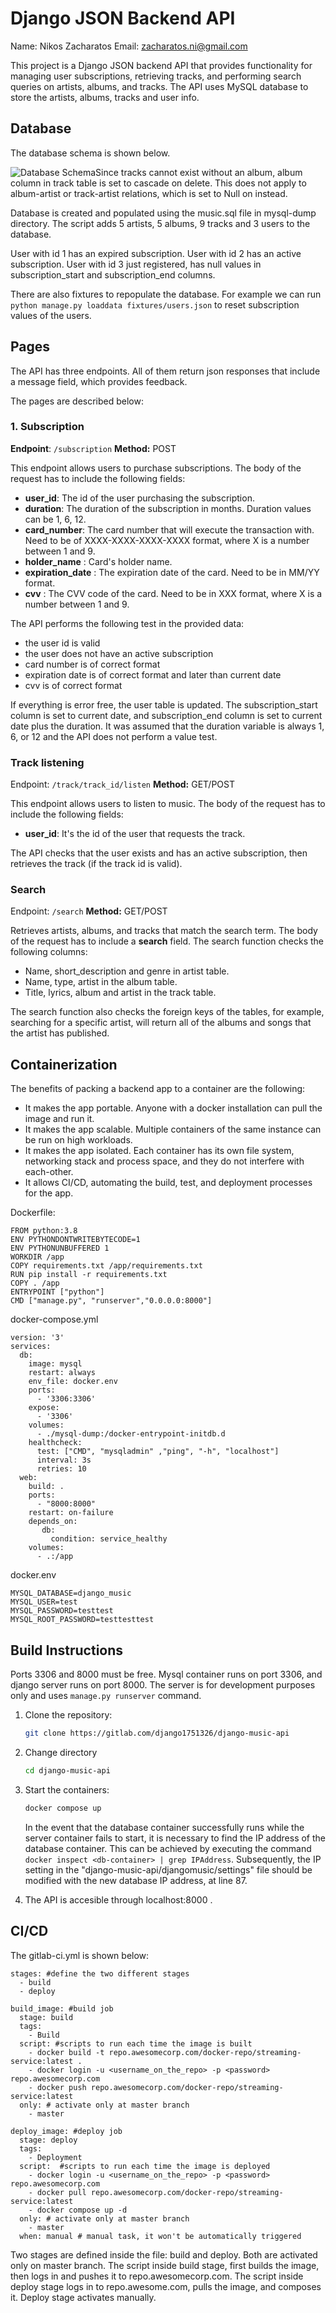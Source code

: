 


# Django JSON Backend API

Name: Nikos Zacharatos
Email: zacharatos.ni@gmail.com

This project is a Django JSON backend API that provides functionality for managing user subscriptions, retrieving tracks, and performing search queries on artists, albums, and tracks. The API uses MySQL database to store the artists, albums, tracks and user info.

## Database

The database schema is shown below.

![Database Schema](https://i.ibb.co/4P3tDj5/Blank-diagram-1.png)Since tracks cannot exist without an album, album column in track table is set to cascade on delete. This does not apply to album-artist or track-artist relations, which is set to Null on instead.

Database is created and populated using the music.sql file in mysql-dump directory.  The script adds 5 artists, 5 albums, 9 tracks and 3 users to the database.

User with id 1 has an expired subscription.
User with id 2 has an active subscription.
User with id 3 just registered, has null values in subscription_start and subscription_end columns.

There are also fixtures to repopulate the database. For example we can run ```python manage.py loaddata fixtures/users.json``` to reset subscription values of the users.


## Pages
The API has three endpoints. All of them return json responses that include a message field, which provides feedback.

The pages are described below:



### 1. Subscription

**Endpoint**: `/subscription` **Method:** POST

This endpoint allows users to purchase subscriptions. The body of the request has to  include the following fields:
 - **user_id**: The id of the user purchasing the subscription.
 - **duration**: The duration of the subscription in months. Duration values can be 1, 6, 12.
 - **card_number**: The card number that will execute the transaction with. Need to be of XXXX-XXXX-XXXX-XXXX format, where X is a number between 1 and 9.
  - **holder_name** : Card's holder name.
 - **expiration_date** : The expiration date of the card. Need to be in MM/YY format.
 - **cvv** : The CVV code of the card. Need to be in XXX format, where X is a number between 1 and 9.

The API performs the following test in the provided data:
- the user id is valid
- the user does not have an active subscription
- card number is of correct format
- expiration date is of correct format and later than current date
- cvv is of correct format

If everything is error free, the user table is updated. The subscription_start column is set to current date, and subscription_end column is set to current date plus the duration.
It was assumed that the duration variable is always  1, 6, or 12 and the API does not perform a value test.

### Track listening

Endpoint: `/track/track_id/listen`  **Method:** GET/POST

This endpoint allows users to listen to music. The body of the request has to include the following fields:
 - **user_id**: It's the id of the user that requests the track.

The API checks that the user exists and has an active subscription, then retrieves the track (if the track id is valid).

### Search

Endpoint: `/search`  **Method:** GET/POST

Retrieves artists, albums, and tracks that match the search term. The body of the request has to include a **search** field.
The search function checks the following columns:
- Name, short_description and genre in artist table.
- Name, type, artist in the album table.
- Title, lyrics, album and artist in the track table.

The search function also checks the foreign keys of the tables, for example, searching for a specific artist, will return all of the albums and songs that the artist has published.



## Containerization

The benefits of packing a backend app to a container are the following:

 - It makes the app portable. Anyone with a docker installation can pull the image and run it.
 - It makes the app scalable. Multiple containers of the same instance can be run on high workloads.
 - It makes the app isolated. Each container has its own file system, networking stack and process space, and they do not interfere with each-other.
 - It allows CI/CD, automating the build, test, and deployment processes for the app.

Dockerfile:

    FROM python:3.8
    ENV PYTHONDONTWRITEBYTECODE=1
    ENV PYTHONUNBUFFERED 1
    WORKDIR /app
    COPY requirements.txt /app/requirements.txt
    RUN pip install -r requirements.txt
    COPY . /app
    ENTRYPOINT ["python"]
    CMD ["manage.py", "runserver","0.0.0.0:8000"]

docker-compose.yml



    version: '3'
	services:
	  db:
	    image: mysql
	    restart: always
	    env_file: docker.env
	    ports:
	      - '3306:3306'
	    expose:
	      - '3306'
	    volumes:
	      - ./mysql-dump:/docker-entrypoint-initdb.d
	    healthcheck:
	      test: ["CMD", "mysqladmin" ,"ping", "-h", "localhost"]
	      interval: 3s
	      retries: 10
	  web:
	    build: .
	    ports:
	      - "8000:8000"
	    restart: on-failure
	    depends_on:
	       db:
	         condition: service_healthy
	    volumes:
	      - .:/app

docker.env

    MYSQL_DATABASE=django_music
	MYSQL_USER=test
	MYSQL_PASSWORD=testtest
	MYSQL_ROOT_PASSWORD=testtesttest




## Build Instructions

Ports 3306 and 8000 must be free. Mysql container runs on port 3306, and django server runs on port 8000. The server is for development purposes only and uses `manage.py runserver` command.

1. Clone the repository:

   ```bash
   git clone https://gitlab.com/django1751326/django-music-api
   ```

2. Change directory
   ```bash
   cd django-music-api
   ```

3. Start the containers:

   ```bash
   docker compose up
   ```

	  In the event that the database container successfully runs while the server container fails to start, it is necessary to find the IP address of the database container. This can be achieved by executing the command `docker inspect <db-container> | grep IPAddress`. Subsequently, the IP setting in the "django-music-api/djangomusic/settings" file should be modified with the new database IP address, at line 87.

4. The API is accesible through localhost:8000 .




## CI/CD

The gitlab-ci.yml is shown below:

    stages: #define the two different stages
	  - build
	  - deploy

	build_image: #build job
	  stage: build
	  tags:
	    - Build
	  script: #scripts to run each time the image is built
	    - docker build -t repo.awesomecorp.com/docker-repo/streaming-service:latest .
	    - docker login -u <username_on_the_repo> -p <password> repo.awesomecorp.com
	    - docker push repo.awesomecorp.com/docker-repo/streaming-service:latest
	  only: # activate only at master branch
	    - master

	deploy_image: #deploy job
	  stage: deploy
	  tags:
	    - Deployment
	  script:  #scripts to run each time the image is deployed
	    - docker login -u <username_on_the_repo> -p <password> repo.awesomecorp.com
	    - docker pull repo.awesomecorp.com/docker-repo/streaming-service:latest
	    - docker compose up -d
	  only: # activate only at master branch
	    - master
	  when: manual # manual task, it won't be automatically triggered

Two stages are defined inside the file: build and deploy. Both are activated only on master branch.
The script inside build stage, first builds the image, then logs in and pushes it to repo.awesomecorp.com.
The script inside deploy stage logs in to repo.awesome.com, pulls the image, and composes it.
Deploy stage activates manually.

